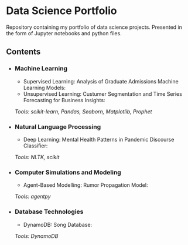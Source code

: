# Data Science Portfolio

Repository containing my portfolio of data science projects. Presented in the form of Jupyter notebooks and python files.

## Contents 
- ### Machine Learning
	 - Supervised Learning: Analysis of Graduate Admissions Machine Learning Models: 
	 - Unsupervised Learning: Custumer Segmentation and Time Series Forecasting for Business Insights:

	_Tools: scikit-learn, Pandas, Seaborn, Matplotlib, Prophet_ 

- ### Natural Language Processing
	 - Deep Learning: Mental Health Patterns in Pandemic Discourse Classifier: 

	_Tools: NLTK, scikit_ 

- ### Computer Simulations and Modeling 
	 - Agent-Based Modelling: Rumor Propagation Model:

	_Tools: agentpy_ 

- ### Database Technologies
	 - DynamoDB: Song Database: 

	_Tools: DynamoDB_ 
